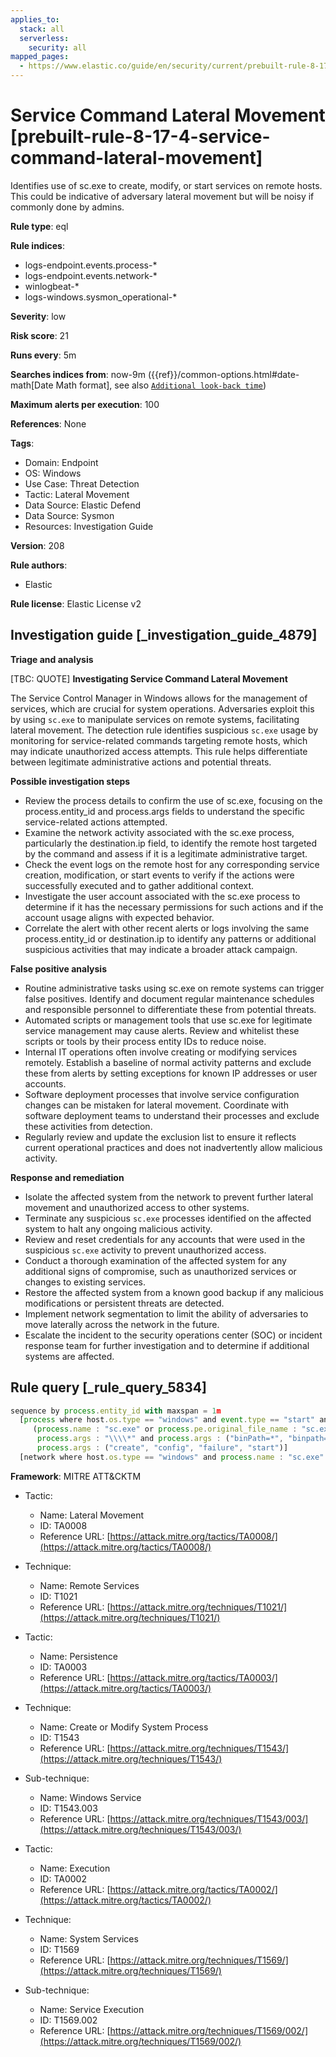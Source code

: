 ```yaml
---
applies_to:
  stack: all
  serverless:
    security: all
mapped_pages:
  - https://www.elastic.co/guide/en/security/current/prebuilt-rule-8-17-4-service-command-lateral-movement.html
---
```


# Service Command Lateral Movement [prebuilt-rule-8-17-4-service-command-lateral-movement]

Identifies use of sc.exe to create, modify, or start services on remote hosts. This could be indicative of adversary lateral movement but will be noisy if commonly done by admins.

**Rule type**: eql

**Rule indices**:

* logs-endpoint.events.process-*
* logs-endpoint.events.network-*
* winlogbeat-*
* logs-windows.sysmon_operational-*

**Severity**: low

**Risk score**: 21

**Runs every**: 5m

**Searches indices from**: now-9m ({{ref}}/common-options.html#date-math[Date Math format], see also [`Additional look-back time`](docs-content://solutions/security/detect-and-alert/create-detection-rule.md#rule-schedule))

**Maximum alerts per execution**: 100

**References**: None

**Tags**:

* Domain: Endpoint
* OS: Windows
* Use Case: Threat Detection
* Tactic: Lateral Movement
* Data Source: Elastic Defend
* Data Source: Sysmon
* Resources: Investigation Guide

**Version**: 208

**Rule authors**:

* Elastic

**Rule license**: Elastic License v2

## Investigation guide [_investigation_guide_4879]

**Triage and analysis**

[TBC: QUOTE]
**Investigating Service Command Lateral Movement**

The Service Control Manager in Windows allows for the management of services, which are crucial for system operations. Adversaries exploit this by using `sc.exe` to manipulate services on remote systems, facilitating lateral movement. The detection rule identifies suspicious `sc.exe` usage by monitoring for service-related commands targeting remote hosts, which may indicate unauthorized access attempts. This rule helps differentiate between legitimate administrative actions and potential threats.

**Possible investigation steps**

* Review the process details to confirm the use of sc.exe, focusing on the process.entity_id and process.args fields to understand the specific service-related actions attempted.
* Examine the network activity associated with the sc.exe process, particularly the destination.ip field, to identify the remote host targeted by the command and assess if it is a legitimate administrative target.
* Check the event logs on the remote host for any corresponding service creation, modification, or start events to verify if the actions were successfully executed and to gather additional context.
* Investigate the user account associated with the sc.exe process to determine if it has the necessary permissions for such actions and if the account usage aligns with expected behavior.
* Correlate the alert with other recent alerts or logs involving the same process.entity_id or destination.ip to identify any patterns or additional suspicious activities that may indicate a broader attack campaign.

**False positive analysis**

* Routine administrative tasks using sc.exe on remote systems can trigger false positives. Identify and document regular maintenance schedules and responsible personnel to differentiate these from potential threats.
* Automated scripts or management tools that use sc.exe for legitimate service management may cause alerts. Review and whitelist these scripts or tools by their process entity IDs to reduce noise.
* Internal IT operations often involve creating or modifying services remotely. Establish a baseline of normal activity patterns and exclude these from alerts by setting exceptions for known IP addresses or user accounts.
* Software deployment processes that involve service configuration changes can be mistaken for lateral movement. Coordinate with software deployment teams to understand their processes and exclude these activities from detection.
* Regularly review and update the exclusion list to ensure it reflects current operational practices and does not inadvertently allow malicious activity.

**Response and remediation**

* Isolate the affected system from the network to prevent further lateral movement and unauthorized access to other systems.
* Terminate any suspicious `sc.exe` processes identified on the affected system to halt any ongoing malicious activity.
* Review and reset credentials for any accounts that were used in the suspicious `sc.exe` activity to prevent unauthorized access.
* Conduct a thorough examination of the affected system for any additional signs of compromise, such as unauthorized services or changes to existing services.
* Restore the affected system from a known good backup if any malicious modifications or persistent threats are detected.
* Implement network segmentation to limit the ability of adversaries to move laterally across the network in the future.
* Escalate the incident to the security operations center (SOC) or incident response team for further investigation and to determine if additional systems are affected.


## Rule query [_rule_query_5834]

```js
sequence by process.entity_id with maxspan = 1m
  [process where host.os.type == "windows" and event.type == "start" and
     (process.name : "sc.exe" or process.pe.original_file_name : "sc.exe") and
      process.args : "\\\\*" and process.args : ("binPath=*", "binpath=*") and
      process.args : ("create", "config", "failure", "start")]
  [network where host.os.type == "windows" and process.name : "sc.exe" and destination.ip != "127.0.0.1"]
```

**Framework**: MITRE ATT&CKTM

* Tactic:

    * Name: Lateral Movement
    * ID: TA0008
    * Reference URL: [https://attack.mitre.org/tactics/TA0008/](https://attack.mitre.org/tactics/TA0008/)

* Technique:

    * Name: Remote Services
    * ID: T1021
    * Reference URL: [https://attack.mitre.org/techniques/T1021/](https://attack.mitre.org/techniques/T1021/)

* Tactic:

    * Name: Persistence
    * ID: TA0003
    * Reference URL: [https://attack.mitre.org/tactics/TA0003/](https://attack.mitre.org/tactics/TA0003/)

* Technique:

    * Name: Create or Modify System Process
    * ID: T1543
    * Reference URL: [https://attack.mitre.org/techniques/T1543/](https://attack.mitre.org/techniques/T1543/)

* Sub-technique:

    * Name: Windows Service
    * ID: T1543.003
    * Reference URL: [https://attack.mitre.org/techniques/T1543/003/](https://attack.mitre.org/techniques/T1543/003/)

* Tactic:

    * Name: Execution
    * ID: TA0002
    * Reference URL: [https://attack.mitre.org/tactics/TA0002/](https://attack.mitre.org/tactics/TA0002/)

* Technique:

    * Name: System Services
    * ID: T1569
    * Reference URL: [https://attack.mitre.org/techniques/T1569/](https://attack.mitre.org/techniques/T1569/)

* Sub-technique:

    * Name: Service Execution
    * ID: T1569.002
    * Reference URL: [https://attack.mitre.org/techniques/T1569/002/](https://attack.mitre.org/techniques/T1569/002/)



